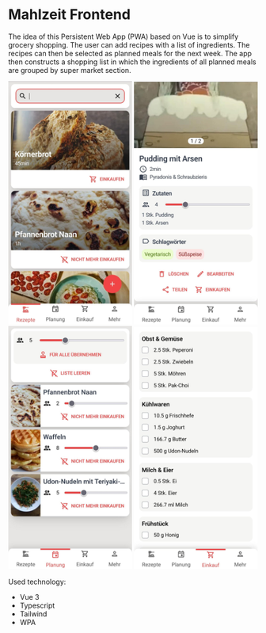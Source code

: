 # Mahlzeit Frontend

The idea of this Persistent Web App (PWA) based on Vue is to simplify grocery shopping. The user can add recipes with a list of ingredients. The recipes can then be selected as planned meals for the next week. The app then constructs a shopping list in which the ingredients of all planned meals are grouped by super market section.

<img src="images/recipe_list.jpeg" alt="Recipe list" width="250"/>
<img src="images/recipe_detail.jpeg" alt="Recipe detail" width="250"/>
<img src="images/planning_list.jpeg" alt="Planning list" width="250"/>
<img src="images/shopping_list.jpeg" alt="Shopping list" width="250"/>

Used technology:
* Vue 3
* Typescript
* Tailwind
* WPA